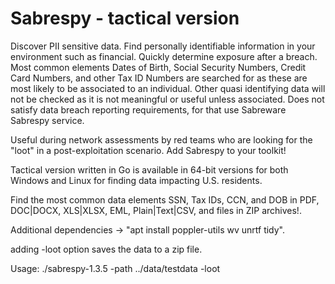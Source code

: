 # Sabrespy - tactical version

Discover PII sensitive data. Find personally identifiable information in your environment such as financial. Quickly determine exposure after a breach. Most common elements Dates of Birth, Social Security Numbers, Credit Card Numbers, and other Tax ID Numbers are searched for as these are most likely to be associated to an individual. Other quasi identifying data will not be checked as it is not meaningful or useful unless associated. Does not satisfy data breach reporting requirements, for that use Sabreware Sabrespy service.

Useful during network assessments by red teams who are looking for the "loot" in a post-exploitation scenario. Add Sabrespy to your toolkit!

Tactical version written in Go is available in 64-bit versions for both Windows and Linux for finding data impacting U.S. residents.

Find the most common data elements SSN, Tax IDs, CCN, and DOB in PDF, DOC|DOCX, XLS|XLSX, EML, Plain|Text|CSV, and files in ZIP archives!.

Additional dependencies -> "apt install poppler-utils wv unrtf tidy".

adding -loot option saves the data to a zip file.

Usage: ./sabrespy-1.3.5 -path ../data/testdata -loot
